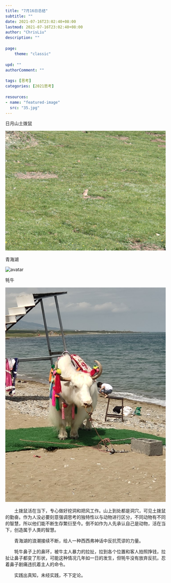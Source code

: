 ```yaml
---
title: "7月16日总结"
subtitle: ""
date: 2021-07-16T23:02:40+08:00
lastmod: 2021-07-16T23:02:40+08:00
author: "ChrisLiu"
description: ""

page:
    theme: "classic"

upd: ""
authorComment: ""

tags: [思考]
categories: [2021思考]

resources:
- name: "featured-image"
  src: "35.jpg"
---
```


<!--more-->

日月山土拨鼠

![avatar](土拨鼠.jpg)

青海湖

![avatar](青海湖.jpg)

牦牛

![avatar](牦牛.jpg)

&emsp;&emsp;土拨鼠活在当下，专心做好挖洞和把风工作。山上到处都是洞穴，可见土拨鼠的勤奋。作为人没必要刻意强调思考的独特性以与动物进行区分，不同动物有不同的智慧，所以他们能不断生存繁衍至今。倒不如作为人先承认自己是动物，活在当下，创造属于人类的智慧。

　　青海湖的浪潮接续不断，给人一种西西弗神话中反抗荒谬的力量。

　　牦牛鼻子上的鼻环，被牛主人暴力的拉扯，拉到各个位置和客人拍照挣钱，拉扯让鼻子都变了形状，可能这种情况几年如一日的发生，但牦牛没有放弃反抗，忍着鼻子剧痛违抗着主人的命令。

　　实践出真知，未经实践，不下定论。